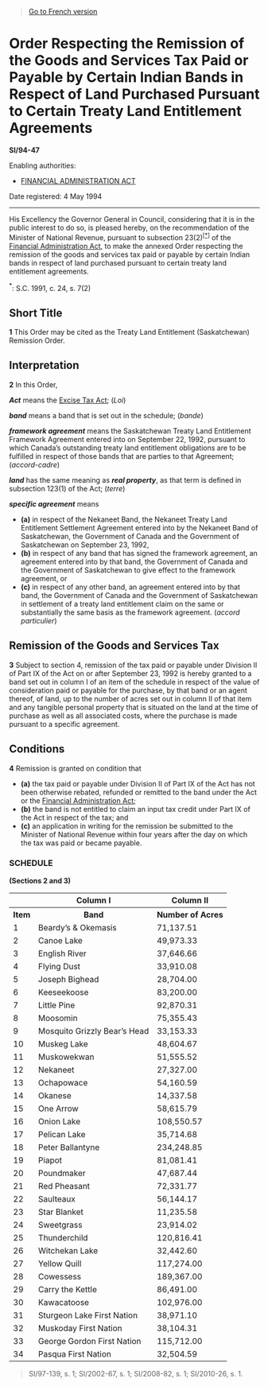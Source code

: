 > [Go to French version](/fr/Règlements/Textes%20réglementaires/94/47.md)

# Order Respecting the Remission of the Goods and Services Tax Paid or Payable by Certain Indian Bands in Respect of Land Purchased Pursuant to Certain Treaty Land Entitlement Agreements

**SI/94-47**

Enabling authorities: 
- [FINANCIAL ADMINISTRATION ACT](/en/Acts/Revised%20Statutes%20of%20Canada/F/F-11.md)

Date registered: 4 May 1994

----------

His Excellency the Governor General in Council, considering that it is in the public interest to do so, is pleased hereby, on the recommendation of the Minister of National Revenue, pursuant to subsection 23(2)<sup><a href='#fn_1f'>[*]</a></sup> of the [Financial Administration Act](/en/Acts/Revised%20Statutes%20of%20Canada/F/F-11.md), to make the annexed Order respecting the remission of the goods and services tax paid or payable by certain Indian bands in respect of land purchased pursuant to certain treaty land entitlement agreements.

<a name='fn_1f'><sup>*</sup></a>: S.C. 1991, c. 24, s. 7(2)<br />




## Short Title


**1** This Order may be cited as the Treaty Land Entitlement (Saskatchewan) Remission Order.




## Interpretation


**2** In this Order,

***Act*** means the [Excise Tax Act](/en/Acts/Revised%20Statutes%20of%20Canada/E/E-15.md); (*Loi*)

***band*** means a band that is set out in the schedule; (*bande*)

***framework agreement*** means the Saskatchewan Treaty Land Entitlement Framework Agreement entered into on September 22, 1992, pursuant to which Canada’s outstanding treaty land entitlement obligations are to be fulfilled in respect of those bands that are parties to that Agreement; (*accord-cadre*)

***land*** has the same meaning as ***real property***, as that term is defined in subsection 123(1) of the Act; (*terre*)

***specific agreement*** means
- **(a)** in respect of the Nekaneet Band, the Nekaneet Treaty Land Entitlement Settlement Agreement entered into by the Nekaneet Band of Saskatchewan, the Government of Canada and the Government of Saskatchewan on September 23, 1992,
- **(b)** in respect of any band that has signed the framework agreement, an agreement entered into by that band, the Government of Canada and the Government of Saskatchewan to give effect to the framework agreement, or
- **(c)** in respect of any other band, an agreement entered into by that band, the Government of Canada and the Government of Saskatchewan in settlement of a treaty land entitlement claim on the same or substantially the same basis as the framework agreement. (*accord particulier*)




## Remission of the Goods and Services Tax


**3** Subject to section 4, remission of the tax paid or payable under Division II of Part IX of the Act on or after September 23, 1992 is hereby granted to a band set out in column I of an item of the schedule in respect of the value of consideration paid or payable for the purchase, by that band or an agent thereof, of land, up to the number of acres set out in column II of that item and any tangible personal property that is situated on the land at the time of purchase as well as all associated costs, where the purchase is made pursuant to a specific agreement.




## Conditions


**4** Remission is granted on condition that
- **(a)** the tax paid or payable under Division II of Part IX of the Act has not been otherwise rebated, refunded or remitted to the band under the Act or the [Financial Administration Act](/en/Acts/Revised%20Statutes%20of%20Canada/F/F-11.md);
- **(b)** the band is not entitled to claim an input tax credit under Part IX of the Act in respect of the tax; and
- **(c)** an application in writing for the remission be submitted to the Minister of National Revenue within four years after the day on which the tax was paid or became payable.




### **SCHEDULE** 
**(Sections 2 and 3)**
<table>
<tr>
<th></th>
<th>Column I</th>
<th>Column II</th>
</tr>
<tr>
<th>Item</th>
<th>Band</th>
<th>Number of Acres</th>
</tr>
<tr>
<td>1</td>
<td>Beardy’s & Okemasis</td>
<td>71,137.51</td>
</tr>
<tr>
<td>2</td>
<td>Canoe Lake</td>
<td>49,973.33</td>
</tr>
<tr>
<td>3</td>
<td>English River</td>
<td>37,646.66</td>
</tr>
<tr>
<td>4</td>
<td>Flying Dust</td>
<td>33,910.08</td>
</tr>
<tr>
<td>5</td>
<td>Joseph Bighead</td>
<td>28,704.00</td>
</tr>
<tr>
<td>6</td>
<td>Keeseekoose</td>
<td>83,200.00</td>
</tr>
<tr>
<td>7</td>
<td>Little Pine</td>
<td>92,870.31</td>
</tr>
<tr>
<td>8</td>
<td>Moosomin</td>
<td>75,355.43</td>
</tr>
<tr>
<td>9</td>
<td>Mosquito Grizzly Bear’s Head</td>
<td>33,153.33</td>
</tr>
<tr>
<td>10</td>
<td>Muskeg Lake</td>
<td>48,604.67</td>
</tr>
<tr>
<td>11</td>
<td>Muskowekwan</td>
<td>51,555.52</td>
</tr>
<tr>
<td>12</td>
<td>Nekaneet</td>
<td>27,327.00</td>
</tr>
<tr>
<td>13</td>
<td>Ochapowace</td>
<td>54,160.59</td>
</tr>
<tr>
<td>14</td>
<td>Okanese</td>
<td>14,337.58</td>
</tr>
<tr>
<td>15</td>
<td>One Arrow</td>
<td>58,615.79</td>
</tr>
<tr>
<td>16</td>
<td>Onion Lake</td>
<td>108,550.57</td>
</tr>
<tr>
<td>17</td>
<td>Pelican Lake</td>
<td>35,714.68</td>
</tr>
<tr>
<td>18</td>
<td>Peter Ballantyne</td>
<td>234,248.85</td>
</tr>
<tr>
<td>19</td>
<td>Piapot</td>
<td>81,081.41</td>
</tr>
<tr>
<td>20</td>
<td>Poundmaker</td>
<td>47,687.44</td>
</tr>
<tr>
<td>21</td>
<td>Red Pheasant</td>
<td>72,331.77</td>
</tr>
<tr>
<td>22</td>
<td>Saulteaux</td>
<td>56,144.17</td>
</tr>
<tr>
<td>23</td>
<td>Star Blanket</td>
<td>11,235.58</td>
</tr>
<tr>
<td>24</td>
<td>Sweetgrass</td>
<td>23,914.02</td>
</tr>
<tr>
<td>25</td>
<td>Thunderchild</td>
<td>120,816.41</td>
</tr>
<tr>
<td>26</td>
<td>Witchekan Lake</td>
<td>32,442.60</td>
</tr>
<tr>
<td>27</td>
<td>Yellow Quill</td>
<td>117,274.00</td>
</tr>
<tr>
<td>28</td>
<td>Cowessess</td>
<td>189,367.00</td>
</tr>
<tr>
<td>29</td>
<td>Carry the Kettle</td>
<td>86,491.00</td>
</tr>
<tr>
<td>30</td>
<td>Kawacatoose</td>
<td>102,976.00</td>
</tr>
<tr>
<td>31</td>
<td>Sturgeon Lake First Nation</td>
<td>38,971.10</td>
</tr>
<tr>
<td>32</td>
<td>Muskoday First Nation</td>
<td>38,104.31</td>
</tr>
<tr>
<td>33</td>
<td>George Gordon First Nation</td>
<td>115,712.00</td>
</tr>
<tr>
<td>34</td>
<td>Pasqua First Nation</td>
<td>32,504.59</td>
</tr>
</table>

> SI/97-139, s. 1; SI/2002-67, s. 1; SI/2008-82, s. 1; SI/2010-26, s. 1.


